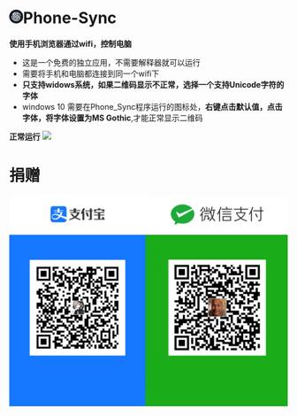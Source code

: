 # <img src="Image/logo.ico" width="25" height="25"/>Phone-Sync
**使用手机浏览器通过wifi，控制电脑**
- 这是一个免费的独立应用，不需要解释器就可以运行
- 需要将手机和电脑都连接到同一个wifi下
- **只支持widows系统，如果二维码显示不正常，选择一个支持Unicode字符的字体**
- windows 10 需要在Phone_Sync程序运行的图标处，**右键点击默认值，点击字体，将字体设置为MS Gothic**,才能正常显示二维码

**正常运行**
<img src="Image/UQ09HO`TW{~RWCB}`4GKA[6.png"/>

# 捐赠
<img src="Image/1697440892822.jpg"/>
